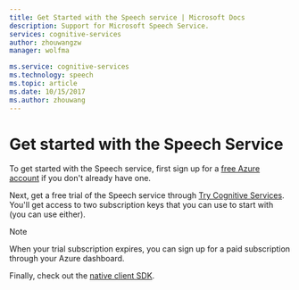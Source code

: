 ```yaml
---
title: Get Started with the Speech service | Microsoft Docs
description: Support for Microsoft Speech Service.
services: cognitive-services
author: zhouwangzw
manager: wolfma

ms.service: cognitive-services
ms.technology: speech
ms.topic: article
ms.date: 10/15/2017
ms.author: zhouwang
---
```

# Get started with the Speech Service

To get started with the Speech service, first sign up for a [free Azure account](https://azure.microsoft.com/free/) if you don't already have one.

Next, get a free trial of the Speech service through [Try Cognitive Services](https://azure.microsoft.com/en-us/try/cognitive-services/). You'll get access to two subscription keys that you can use to start with (you can use either). 

> [!NOTE]
> When your trial subscription expires, you can sign up for a paid subscription through your Azure dashboard.

Finally, check out the [native client SDK](speech-sdk.md).